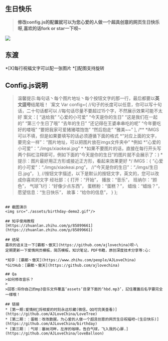 
## 生日快乐

> <b>修改config.js的配置就可以为您心爱的人做一个超具创意的网页生日快乐呀,喜欢的话fork or star一下呗~</b>
<img src="https://github.com/AJLoveChina/loveBalloon/blob/master/static/github-star.png" />

## 东渡
*[X]每行祝福文字可以配一张图片
*[]配图支持旋转

## Config.js说明
 >温馨提示:每句话丶每个图片地址丶每个按钮文字的那一行，最后都要以**英文逗号**结尾哦！
 `案文
 Var config={
 //句子的长度可以任意，你可以写十句话，二十句话都可以
 //每句话尽量不要超过15个字，不然展示效果可能不太好
  案文：[
 “送给我”
 “心爱的小可爱”
 “今天是你的生日”
 “这是我们在一起的”
 “第三个生日了哦”
 “去年的生日”
 “还记得在王婆串串吃的呢”
 “今年要吃好的喽哦”
 “要把我家可爱猪猪喂饱饱”
 “然后抱走”
 “雅美~~”
     ],
     /**
  *IMGS可以不填，但是如果要填写的话必须遵循下面的格式
 *“对应上面的文字，要完全一样”：“图片地址，可以把图片放在imgs文件夹中”
 *例如
 *“心爱的小可爱”：“./imgs/xiaokeai.jpg”
     *
 *如果不要图片的话，直接在每行开头写两个斜杠注释即可，例如下面的“今天是你的生日”的图片就不会展示了：)
 *提示：图片最好用正方形或接近正方形，看起来效果更好
      */
 IMGS：{
 “心爱的小可爱”：“./imgs/xiaokeai.png”，
 //“今天是你的生日”：“./imgs/生日日.jpg”，
    },
 //按钮文字描述，以下是默认的按钮文字，英文的，您可以改成你喜欢的文字
 经社部：{
 打开：“开始”，
 播放：“音乐”，
 班纳尔：“颜色”，
 气球飞行：“好像少点东西”，
 蛋糕粉：“蛋糕？”，
 蜡烛：“蜡烛？”，
 愿望信息：“生日快乐”，
 故事：“给你的信息”，
     }
 };
 ```

## 截图演示
<img src="./assets/birthday-demo2.gif"/>

## 知乎使用教程
[Https://zhuanlan.zhihu.com/p/85899661](https://zhuanlan.zhihu.com/p/85899661)

## 结尾
喜欢的话关注一下[霸都丶傲天](https://github.com/ajlovechina)呗~\
定期更新一下爱情网页模板，简历模板，知识笔记，PDF书籍，原创深度技术分享等:心:

*知乎：[霸都丶傲天](https://www.zhihu.com/people/AJLoveChina)
*GitHub：[霸都丶傲天](https://github.com/ajlovechina)

## Qa
>如何修改音乐？
> 
>回答:将你自己的mp3音乐文件覆盖‘assets’目录下面的‘hbd.mp3’，記住覆蓋后名字要完全一樣哦！

## 链接
* [第一期:爱情树🌴将相爱的时刻永远珍藏(微信，QQ可完美查看)](https://github.com/AJLoveChina/LoveTree)
* [第二期：：蛋糕：改改数据，为心爱的人做一个超具创意的网页生日祝福吧~(生日快乐)](https://github.com/AJLoveChina/birthday)
* [第三期：：气球：塞纳河畔，左岸的咖啡。告白气球，飞入我的心扉.](https://github.com/AJLoveChina/loveBalloon)
